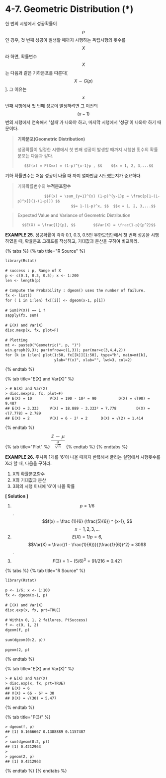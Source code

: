 # 4-7. Geometric Distribution \(\*\)

한 번의 시행에서 성공확률이 $$p$$인 경우, 첫 번째 성공이 발생할 때까지 시행하는 독립시행의 횟수를 $$X$$라 하면, 확률변수 $$X$$는 다음과 같은 기하분포를 따른다\[$$X  \sim G(p)$$\].  그 이유는 $$x$$ 번째 시행에서 첫 번째 성공이 발생하려면 그 이전의 $$(x-1)$$번의 시행에서 연속해서 '실패'가 나와야 하고, 마지막 시행에서 '성공'이 나와야 하기 때문이다.



> **기하분포\(Geometric Distribution\)**
>
> 성공확률이 일정한 시행에서 첫 번째 성공이 발생할 때까지 시행한 횟수의 확률분포는 다음과 같다.
>
>        $$f(x) = P(X=x) = (1-p)^{x-1}p , $$    $$x = 1, 2, 3,...$$

기하 확률변수는 처음 성공이 나올 때 까지 얼마만큼 시도했는지가 중요하다.

> 기하확률변수의 **누적분포함수**
>
>                 $$F(x) = \sum_{y=1}^{x} (1-p)^{y-1}p = \frac{p[1-(1-p)^x]}{1-(1-p))} $$    
>                             $$= 1-(1-p)^x, $$  $$x = 1, 2, 3,...$$

> Expected Value and Variance of Geometric Distribution
>
>       $$E(X) = \frac{1}{p}, $$        $$Var(X) = \frac{1-p}{p^2}$$



**EXAMPLE 25.**  성공확률이 각각 0.1, 0.3, 0.5인 무한모집단에서 첫 번째 성공을 시행하였을 때, 확률분포 그래프를 작성하고, 기대값과 분산을 구하여 비교하라.

{% tabs %}
{% tab title="R Source" %}
```text
library(Rstat)

# success : p, Range of X
p <- c(0.1, 0.3, 0.5); x <- 1:200
len <- length(p)

# Compute the Probability : dgeom() uses the number of failure.
fx <- list()
for ( i in 1:len) fx[[i]] <- dgeom(x-1, p[i])

# Sum(P(X)) == 1 ?
sapply(fx, sum)

# E(X) and Var(X)
disc.mexp(x, fx, plot=F)

# Plotting
mt <- paste0("Geometric(", p, ")")
win.graph(9,3); par(mfrow=c(1,3)); par(mar=c(3,4,4,2))
for (k in 1:len) plot(1:50, fx[[k]][1:50], type="h", main=mt[k],
                      ylab="f(x)", xlab="", lwd=3, col=2)
```
{% endtab %}

{% tab title="E\(X\) and Var\(X\)" %}
```text
> # E(X) and Var(X)
> disc.mexp(x, fx, plot=F)
## E(X) = 10        V(X) = 190 - 10² = 90          D(X) = √(90) = 9.487 
## E(X) = 3.333     V(X) = 18.889 - 3.333² = 7.778         D(X) = √(7.778) = 2.789 
## E(X) = 2         V(X) = 6 - 2² = 2      D(X) = √(2) = 1.414 
```
{% endtab %}

{% tab title="Plot" %}
![](../.gitbook/assets/image%20%28168%29.png)
{% endtab %}
{% endtabs %}



**EXAMPLE 26.** 주사위 1개를 '6'이 나올 때까지 반복해서 굴리는 실험에서 시행횟수를 X라 할 때, 다음을 구하라.

1. X의 확률분포함수
2. X의 기대값과 분산
3. 3회의 시행 이내에 '6'이 나올 확률

**\[ Solution \]**

1.  $$p = 1/6$$ . $$f(x) = \frac {1}{6} (\frac{5}{6}) ^ {x-1}, $$  $$x = 1,2,3,...$$ 
2. $$E(X) = 1/ p =6, $$     $$Var(X) = \frac{(1 - \frac{1}{6})}{(\frac{1}{6})^2} = 30$$ .
3.   $$F(3) = 1 - (5/6)^3 = 91/216 \approx 0.421$$ 

{% tabs %}
{% tab title="R Source" %}
```text
library(Rstat)

p <- 1/6; x <- 1:100
fx <- dgeom(x-1, p)

# E(X) and Var(X)
disc.exp(x, fx, prt=TRUE)

# Within 0, 1, 2 failures, P(Success)
f <- c(0, 1, 2)
dgeom(f, p)

sum(dgeom(0:2, p))

pgeom(2, p)
```
{% endtab %}

{% tab title="E\(X\) and Var\(X\)" %}
```text
> # E(X) and Var(X)
> disc.exp(x, fx, prt=TRUE)
## E(X) = 6 
## V(X) = 66 - 6² = 30 
## D(X) = √(30) = 5.477
```
{% endtab %}

{% tab title="F\(3\)" %}
```text
> dgeom(f, p)
## [1] 0.1666667 0.1388889 0.1157407
> 
> sum(dgeom(0:2, p))
## [1] 0.4212963
> 
> pgeom(2, p)
## [1] 0.4212963
```
{% endtab %}
{% endtabs %}



